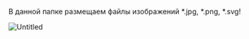 В данной папке размещаем файлы изображений 
*.jpg, *.png, *.svg!


![Untitled](https://github.com/user-attachments/assets/2d536140-fc4c-4a95-8a37-244c9d6a9540)



